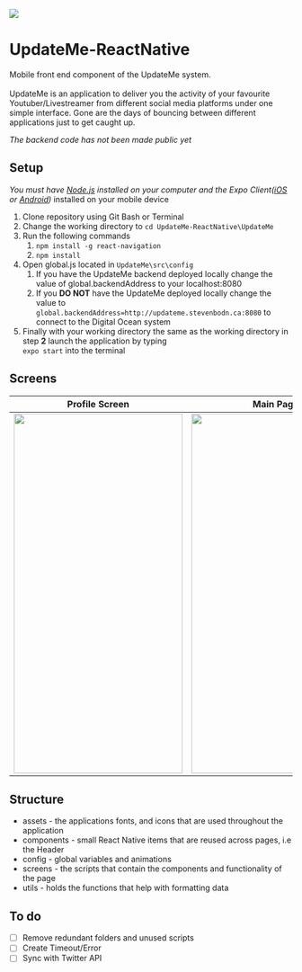 ![](https://i.imgur.com/PLO7QFp.png)
# UpdateMe-ReactNative
Mobile front end component of the UpdateMe system.<br/>
<br/>
UpdateMe is an application to deliver you the activity of your favourite Youtuber/Livestreamer from different social media platforms
under one simple interface. Gone are the days of bouncing between different applications just to get caught up.

*The backend code has not been made public yet*
## Setup
  *You must have [Node.js](https://nodejs.org/en/) installed on your computer and the Expo Client([iOS](https://itunes.apple.com/us/app/expo-client/id982107779?mt=8) or [Android](https://play.google.com/store/apps/details?id=host.exp.exponent&hl=en_CA))* installed on your mobile device
  
  1. Clone repository using Git Bash or Terminal
  2. Change the working directory to `cd UpdateMe-ReactNative\UpdateMe`
  3. Run the following commands
      1. `npm install -g react-navigation`
      2. `npm install`
  4. Open global.js located in `UpdateMe\src\config`
      1. If you have the UpdateMe backend deployed locally change the value of global.backendAddress to your localhost:8080
      2. If you **DO NOT** have the UpdateMe deployed locally change the value to `global.backendAddress=http://updateme.stevenbodn.ca:8080` to connect to the Digital Ocean system
  5. Finally with your working directory the same as the working directory in step **2** launch the application by typing<br/>
  `expo start` into the terminal
  
  
## Screens

| Profile Screen        | Main Page           | 
| ------------- |-------------| 
|<img src="https://i.imgur.com/qsoQius.jpg " data-canonical-src="https://i.imgur.com/qsoQius.jpg " width="300" height="640" />| <img src="https://i.imgur.com/8TQVw8U.jpg" data-canonical-src="https://i.imgur.com/8TQVw8U.jpg " width="300" height="640" />| 

## Structure
* assets - the applications fonts, and icons that are used throughout the application
* components - small React Native items that are reused across pages, i.e the Header
* config - global variables and animations
* screens - the scripts that contain the components and functionality of the page
* utils - holds the functions that help with formatting data


## To do
- [ ] Remove redundant folders and unused scripts
- [ ] Create Timeout/Error
- [ ] Sync with Twitter API

